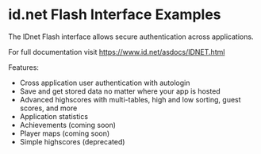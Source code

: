# id.net Flash Interface Examples

The IDnet Flash interface allows secure authentication across applications.

For full documentation visit https://www.id.net/asdocs/IDNET.html

Features:
- Cross application user authentication with autologin
- Save and get stored data no matter where your app is hosted
- Advanced highscores with multi-tables, high and low sorting, guest scores, and more
- Application statistics
- Achievements (coming soon)
- Player maps (coming soon)
- Simple highscores (deprecated)
